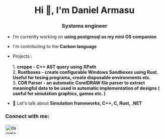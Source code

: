 <h1 align="center">Hi 👋, I'm Daniel Armasu</h1>
<h3 align="center">Systems engineer</h3>

- I’m currently working on **using postgresql as my mini OS companion**

- I'm contributing to the **Carbon language**

- Projects :<br><br>
       1.  **creppe - C++ AST query using XPath**<br>
       2.  **Rustboxes - create configurable Windows Sandboxes using Rust. Useful for tesing programs, create disposable environments etc.** <br>
       3.  **CDR Parser - an automatic CorelDRAW file parser to extract meaningful data to be used in automatic implementation of designs ( useful for simulation graphics, games etc. )**<br>
- 💬 Let's talk about **Simulation frameworks, C++, C, Rust, .NET**

<h3 align="left">Connect with me:</h3>
<p align="left">
<a href="https://linkedin.com/in/danielarmasu" target="blank"><img align="center" src="https://raw.githubusercontent.com/rahuldkjain/github-profile-readme-generator/master/src/images/icons/Social/linked-in-alt.svg" alt="danielarmasu" height="30" width="40" /></a>
</p>
